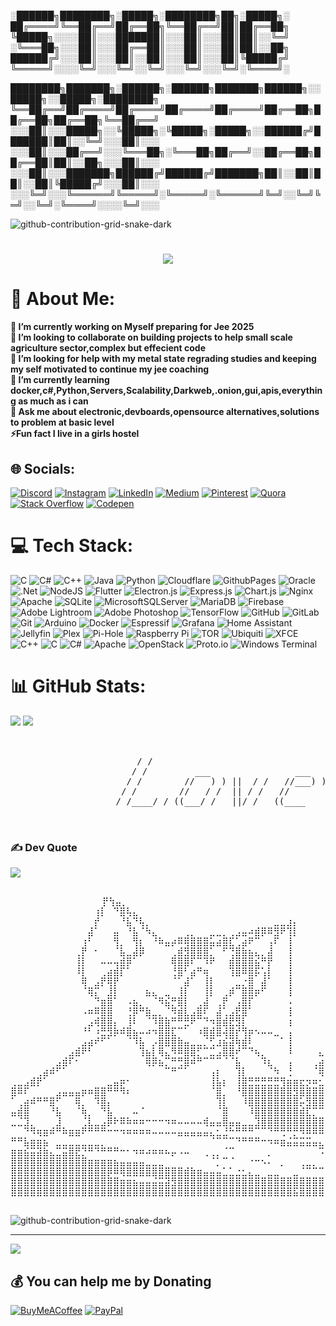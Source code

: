 
░██████╗████████╗░█████╗░████████╗██╗░█████╗░
██╔════╝╚══██╔══╝██╔══██╗╚══██╔══╝██║██╔══██╗
╚█████╗░░░░██║░░░███████║░░░██║░░░██║██║░░╚═╝
░╚═══██╗░░░██║░░░██╔══██║░░░██║░░░██║██║░░██╗
██████╔╝░░░██║░░░██║░░██║░░░██║░░░██║╚█████╔╝
╚═════╝░░░░╚═╝░░░╚═╝░░╚═╝░░░╚═╝░░░╚═╝░╚════╝░

████████╗███████╗░██████╗░██████╗███████╗██████╗░░█████╗░░█████╗░████████╗
╚══██╔══╝██╔════╝██╔════╝██╔════╝██╔════╝██╔══██╗██╔══██╗██╔══██╗╚══██╔══╝
░░░██║░░░█████╗░░╚█████╗░╚█████╗░█████╗░░██████╔╝███████║██║░░╚═╝░░░██║░░░
░░░██║░░░██╔══╝░░░╚═══██╗░╚═══██╗██╔══╝░░██╔══██╗██╔══██║██║░░██╗░░░██║░░░
░░░██║░░░███████╗██████╔╝██████╔╝███████╗██║░░██║██║░░██║╚█████╔╝░░░██║░░░
░░░╚═╝░░░╚══════╝╚═════╝░╚═════╝░╚══════╝╚═╝░░╚═╝╚═╝░░╚═╝░╚════╝░░░░╚═╝░░░

![github-contribution-grid-snake-dark](https://github.com/StaticTesseract07/StaticTesseract07/assets/122696470/41aff6b0-bc71-45f3-8478-ff6a55043f60)
<h1 align="center">
    <img src="https://readme-typing-svg.herokuapp.com/?font=Righteous&size=35&center=true&vCenter=true&width=500&height=70&duration=4000&lines=Hi+There!+👋;+I'm+Mihir+Parmar!;" />
</h1>

# 💫 About Me:
**🔭 I’m currently working on Myself preparing for Jee 2025<br>👯 I’m looking to collaborate on building projects to help small scale agriculture sector,complex but effecient code<br>🤝 I’m looking for help with my metal state regrading studies and keeping my self motivated to continue my jee coaching<br>🌱 I’m currently learning docker,c#,Python,Servers,Scalability,Darkweb,.onion,gui,apis,everything as much as i can<br>💬 Ask me about electronic,devboards,opensource alternatives,solutions to problem at basic level<br>⚡Fun fact I live in a girls hostel**


## 🌐 Socials:
[![Discord](https://img.shields.io/badge/Discord-%237289DA.svg?logo=discord&logoColor=white)](https://discord.com/invite/9VBDTG3k) [![Instagram](https://img.shields.io/badge/Instagram-%23E4405F.svg?logo=Instagram&logoColor=white)](https://instagram.com/static_tesseract_07) [![LinkedIn](https://img.shields.io/badge/LinkedIn-%230077B5.svg?logo=linkedin&logoColor=white)](https://linkedin.com/in/www.linkedin.com/in/mihir-parmar-3909b2274) [![Medium](https://img.shields.io/badge/Medium-12100E?logo=medium&logoColor=white)](https://medium.com/@Mihir.Parmarofficial) [![Pinterest](https://img.shields.io/badge/Pinterest-%23E60023.svg?logo=Pinterest&logoColor=white)](https://pinterest.com/mihirparmarofficial) [![Quora](https://img.shields.io/badge/Quora-%23B92B27.svg?logo=Quora&logoColor=white)](https://quora.com/profile/Mihir-Parmar-227) [![Stack Overflow](https://img.shields.io/badge/-Stackoverflow-FE7A16?logo=stack-overflow&logoColor=white)](https://stackoverflow.com/users/mihir-parmar) [![Codepen](https://img.shields.io/badge/Codepen-000000?style=for-the-badge&logo=codepen&logoColor=white)](https://codepen.io/@StaticTesseract07) 

# 💻 Tech Stack:
![C](https://img.shields.io/badge/c-%2300599C.svg?style=for-the-badge&logo=c&logoColor=white) ![C#](https://img.shields.io/badge/c%23-%23239120.svg?style=for-the-badge&logo=csharp&logoColor=white) ![C++](https://img.shields.io/badge/c++-%2300599C.svg?style=for-the-badge&logo=c%2B%2B&logoColor=white) ![Java](https://img.shields.io/badge/java-%23ED8B00.svg?style=for-the-badge&logo=openjdk&logoColor=white) ![Python](https://img.shields.io/badge/python-3670A0?style=for-the-badge&logo=python&logoColor=ffdd54) ![Cloudflare](https://img.shields.io/badge/Cloudflare-F38020?style=for-the-badge&logo=Cloudflare&logoColor=white) ![GithubPages](https://img.shields.io/badge/github%20pages-121013?style=for-the-badge&logo=github&logoColor=white) ![Oracle](https://img.shields.io/badge/Oracle-F80000?style=for-the-badge&logo=oracle&logoColor=white) ![.Net](https://img.shields.io/badge/.NET-5C2D91?style=for-the-badge&logo=.net&logoColor=white) ![NodeJS](https://img.shields.io/badge/node.js-6DA55F?style=for-the-badge&logo=node.js&logoColor=white) ![Flutter](https://img.shields.io/badge/Flutter-%2302569B.svg?style=for-the-badge&logo=Flutter&logoColor=white) ![Electron.js](https://img.shields.io/badge/Electron-191970?style=for-the-badge&logo=Electron&logoColor=white) ![Express.js](https://img.shields.io/badge/express.js-%23404d59.svg?style=for-the-badge&logo=express&logoColor=%2361DAFB) ![Chart.js](https://img.shields.io/badge/chart.js-F5788D.svg?style=for-the-badge&logo=chart.js&logoColor=white) ![Nginx](https://img.shields.io/badge/nginx-%23009639.svg?style=for-the-badge&logo=nginx&logoColor=white) ![Apache](https://img.shields.io/badge/apache-%23D42029.svg?style=for-the-badge&logo=apache&logoColor=white) ![SQLite](https://img.shields.io/badge/sqlite-%2307405e.svg?style=for-the-badge&logo=sqlite&logoColor=white) ![MicrosoftSQLServer](https://img.shields.io/badge/Microsoft%20SQL%20Server-CC2927?style=for-the-badge&logo=microsoft%20sql%20server&logoColor=white) ![MariaDB](https://img.shields.io/badge/MariaDB-003545?style=for-the-badge&logo=mariadb&logoColor=white) ![Firebase](https://img.shields.io/badge/firebase-a08021?style=for-the-badge&logo=firebase&logoColor=ffcd34) ![Adobe Lightroom](https://img.shields.io/badge/Adobe%20Lightroom-31A8FF.svg?style=for-the-badge&logo=Adobe%20Lightroom&logoColor=white) ![Adobe Photoshop](https://img.shields.io/badge/adobe%20photoshop-%2331A8FF.svg?style=for-the-badge&logo=adobe%20photoshop&logoColor=white) ![TensorFlow](https://img.shields.io/badge/TensorFlow-%23FF6F00.svg?style=for-the-badge&logo=TensorFlow&logoColor=white) ![GitHub](https://img.shields.io/badge/github-%23121011.svg?style=for-the-badge&logo=github&logoColor=white) ![GitLab](https://img.shields.io/badge/gitlab-%23181717.svg?style=for-the-badge&logo=gitlab&logoColor=white) ![Git](https://img.shields.io/badge/git-%23F05033.svg?style=for-the-badge&logo=git&logoColor=white) ![Arduino](https://img.shields.io/badge/-Arduino-00979D?style=for-the-badge&logo=Arduino&logoColor=white) ![Docker](https://img.shields.io/badge/docker-%230db7ed.svg?style=for-the-badge&logo=docker&logoColor=white) ![Espressif](https://img.shields.io/badge/espressif-E7352C.svg?style=for-the-badge&logo=espressif&logoColor=white) ![Grafana](https://img.shields.io/badge/grafana-%23F46800.svg?style=for-the-badge&logo=grafana&logoColor=white) ![Home Assistant](https://img.shields.io/badge/home%20assistant-%2341BDF5.svg?style=for-the-badge&logo=home-assistant&logoColor=white) ![Jellyfin](https://img.shields.io/badge/jellyfin-%23000B25.svg?style=for-the-badge&logo=Jellyfin&logoColor=00A4DC) ![Plex](https://img.shields.io/badge/plex-%23E5A00D.svg?style=for-the-badge&logo=plex&logoColor=white) ![Pi-Hole](https://img.shields.io/badge/pihole-%2396060C.svg?style=for-the-badge&logo=pi-hole&logoColor=white) ![Raspberry Pi](https://img.shields.io/badge/-RaspberryPi-C51A4A?style=for-the-badge&logo=Raspberry-Pi) ![TOR](https://img.shields.io/badge/tor-%237E4798.svg?style=for-the-badge&logo=tor-project&logoColor=white) ![Ubiquiti](https://img.shields.io/badge/ubiquiti-%230559C9.svg?style=for-the-badge&logo=ubiquiti&logoColor=white) ![XFCE](https://img.shields.io/badge/XFCE-%232284F2.svg?style=for-the-badge&logo=xfce&logoColor=white) ![C++](https://img.shields.io/badge/c++-%2300599C.svg?style=for-the-badge&logo=c%2B%2B&logoColor=white) ![C](https://img.shields.io/badge/c-%2300599C.svg?style=for-the-badge&logo=c&logoColor=white) ![C#](https://img.shields.io/badge/c%23-%23239120.svg?style=for-the-badge&logo=csharp&logoColor=white) ![Apache](https://img.shields.io/badge/apache-%23D42029.svg?style=for-the-badge&logo=apache&logoColor=white) ![OpenStack](https://img.shields.io/badge/Openstack-%23f01742.svg?style=for-the-badge&logo=openstack&logoColor=white) ![Proto.io](https://img.shields.io/badge/Proto.io-161637?style=for-the-badge&logo=proto.io&logoColor=00e5ff) ![Windows Terminal](https://img.shields.io/badge/Windows%20Terminal-%234D4D4D.svg?style=for-the-badge&logo=windows-terminal&logoColor=white)
# 📊 GitHub Stats:
![](https://github-readme-stats.vercel.app/api?username=statictesseract07&theme=vue-dark&hide_border=true&include_all_commits=true&count_private=true)
![](https://github-readme-streak-stats.herokuapp.com/?user=statictesseract07&theme=vue-dark&hide_border=true)<br/>


<pre>  
          
                        / /                                                                    
                       / /         ___                ___                    ___               
                      / /        //   ) ) ||  / /   //___) )    //   / /   //   ) )   //   / / 
                     / /        //   / /  || / /   //          ((___/ /   //   / /   //   / / 
                    / /____/ / ((___/ /   ||/ /   ((____           / / ((___/ /   ((___( (   
                                                                  / /
                                                                 / /
</pre>

### ✍️ Dev Quote

![](https://quotes-github-readme.vercel.app/api?type=horizontal&theme=tokyonight)

<pre>  
    ⠀           ⠀⡟⢳⣤⡀⠀⠀⠀⠀⠀⠀⠀⠀⠀⠀⠀⠀⠀⠀⠀⠀⠀⠀⠀⠀⠀⠀⠀⠀⠀⠀⠀⠀⠀⠀⠀⠀⠀⠀⠀⠀⠀⠀⠀⠀⠀⠀⠀⠀⠀⠀⠀
⠀⠀⠀⠀⠀⠀⠀⠀⠀⠀⠀⠀⠀⢰⡇⠀⠙⣿⢧⣄⠀⠀⠀⠀⠀⠀⠀⠀⠀⠀⠀⠀⠀⠀⠀⠀⠀⠀⠀⠀⠀⠀⠀⠀⠀⠀⠀⠀⠀⠀⠀⠀⠀⠀⠀⠀⠀⠀⠀⠀⠀⠀⠀⠀⠀
⠀⠀⠀⠀⠀⠀⠀⠀⠀⠀⠀⠀⠀⡞⠀⠀⠀⠘⣧⠙⢧⡀⠀⠀⠀⠀⠀⠀⠀⠀⠀⠀⠀⠀⠀⠀⠀⠀⠀⠀⠀⣀⣀⣰⡄⠀⠀⠀⠀⠀⠀⠀⠀⠀⠀⠀⠀⠀⠀⠀⠀⠀⠀⠀⠀
⠀⠀⠀⠀⠀⠀⠀⠀⠀⠀⠀⠀⣼⠁⠀⠀⣤⠀⠘⣧⠈⠳⣄⠀⠀⠀⠀⢀⡀⠀⠀⣀⣀⡀⢀⣠⣤⠴⣾⡿⠿⣻⠟⢹⡇⠀⠀⠀⠀⠀⠀⠀⠀⠀⠀⠀⠀⠀⠀⠀⠀⠀⠀⠀⠀
⠀⠀⠀⠀⠀⠀⠀⠀⠀⠀⠀⢰⠃⠀⠀⠀⢻⡀⠀⢻⡆⠀⠘⠷⣤⡴⠿⢿⣿⣿⣿⣥⣴⣿⣏⢁⣴⠟⠉⠀⢠⠏⠀⢸⠀⠀⠀⠀⠀⠀⠀⠀⠀⠀⠀⠀⠀⠀⠀⠀⠀⠀⠀⠀⠀
⠀⠀⠀⠀⠀⠀⠀⠀⠀⠀⢀⡟⠀⠂⠀⠀⠈⣧⣀⣼⡿⠀⠀⠀⠀⢀⣾⣻⣿⣿⣿⡁⠀⠋⢙⣿⣷⣦⣄⡀⣼⠀⠀⢸⠀⠀⠀⠀⠀⠀⠀⠀⠀⠀⠀⠀⠀⠀⠀⠀⠀⠀⠀⠀⠀
⠀⠀⠀⠀⠀⠀⠀⠀⠀⠀⢸⡇⠀⠀⠤⠤⢤⣾⡿⠁⠀⠀⠀⠀⠀⢿⣿⣿⠏⠉⠹⠟⠀⠀⣾⣿⣿⣿⣮⠛⡟⠀⠀⢸⠀⠀⠀⠀⠀⠀⠀⠀⠀⠀⠀⠀⠀⠀⠀⠀⠀⠀⠀⠀⠀
⠀⠀⠀⠀⠀⠀⠀⠀⠀⠀⠸⡇⠀⠀⢀⣴⣾⡏⠁⠀⠀⠀⠀⠀⠀⢘⣿⠃⣴⠛⢶⠀⠀⠀⢹⣿⠿⣿⡯⢡⡇⠀⠀⢸⠀⠀⠀⠀⠀⠀⠀⠀⠀⠀⠀⠀⠀⠀⠀⠀⠀⠀⠀⠀⠀
⠀⠀⠀⠀⠀⠀⠀⠀⠀⠀⠀⢿⠀⣠⡟⢿⡟⠀⠀⠀⠀⠀⠀⠀⠀⠈⠁⣼⠁⠀⢸⡇⠀⠀⠀⣀⡐⣿⠀⣼⠁⠀⠀⢸⠀⠀⠀⠀⠀⠀⠀⠀⠀⠀⠀⠀⠀⠀⠀⠀⠀⠀⠀⠀⠀
⠀⠀⠀⠀⠀⠀⠀⠀⠀⠀⠀⠈⢿⡍⠀⣸⡇⠀⠀⠀⠀⣦⣄⠀⣀⠀⢸⡇⠀⠀⢸⡇⠀⢀⡾⠉⣿⣿⡶⠋⠀⠀⠀⢸⠀⠀⠀⠀⠀⠀⠀⠀⠀⠀⠀⠀⠀⠀⠀⠀⠀⠀⠀⠀⠀
⠀⠀⠀⠀⠀⠀⠀⠀⠀⠀⠀⠀⠀⠙⣶⣿⠁⠀⠠⣦⡀⠀⠈⠻⣮⡛⣿⡇⠀⢀⣼⠀⢀⡟⠀⢠⣿⡏⠀⠀⠀⠀⠀⠠⠀⠀⠀⠀⠀⠀⠀⠀⠀⠀⠀⠀⠀⠀⠀⠀⠀⠀⠀⠀⠀
⠀⠀⠀⠀⠀⠀⠀⠀⠀⠀⠀⠠⠶⠿⣿⣿⠀⠀⢘⡿⠛⣷⣀⡀⠈⠻⣾⣇⣠⣿⠏⠀⣼⢁⣠⣟⣿⠁⠀⠀⠀⠀⠀⢸⠀⠀⠀⠀⠀⠀⠀⠀⠀⠀⠀⠀⠀⠀⠀⠀⠀⠀⠀⠀⠀
⠀⠀⠀⠀⠀⠀⠀⠀⠀⠀⠀⠀⣠⢾⣿⣿⡄⠀⢸⠇⠀⠈⠹⣿⣷⠛⠛⣛⠟⠉⠙⠲⣿⣾⣟⣻⡇⠀⠀⠀⠀⠀⠀⢰⠀⠀⠀⠀⠀⠀⠀⠀⠀⠀⠀⠀⠀⠀⠀⠀⠀⠀⠀⠀⠀
⠀⠀⠀⠀⠀⠀⠀⠀⠀⠀⠀⠘⠃⠰⣛⣻⡷⠾⣿⣦⠤⠴⠲⣿⣿⣏⠉⠁⠀⠰⣿⣾⣿⢼⣿⡞⢻⡶⠢⠤⠤⣀⠀⢠⠀⠀⠀⠀⠀⠀⠀⠀⠀⠀⠀⠀⠀⠀⠀⠀⠀⠀⠀⠀⠀
⠀⠀⠀⠀⠀⠀⠀⠀⠀⠀⠀⣠⣴⠞⠋⠁⠀⠀⠈⠹⣧⠀⡠⣿⣿⣿⣷⣤⣀⣀⡈⢋⣰⣮⣽⢷⣾⠇⠀⠀⠀⠀⠁⢸⠀⠀⠀⠀⠀⠀⠀⢠⠀⣀⣰⣄⣤⣤⡄⠀⠀⠀⠀⠀⠀
⠀⠀⠀⠀⠀⠀⠀⠀⠀⣠⣾⠟⠃⠀⠀⠀⠀⠀⠀⠀⢹⣦⡇⢿⣄⠻⠿⣿⣿⡋⠉⣉⣠⣿⣿⠞⠉⠙⢦⡀⠀⠀⠀⠸⠀⠀⠀⠀⣄⡀⠀⡸⣿⣶⢿⣿⣿⣿⡇⠀⠀⠀⠀⠀⠀
⠀⠀⠀⠀⠀⠀⠀⣠⣾⠏⠂⠀⠀⠀⠀⠀⠀⠀⠀⠀⠀⢿⡿⣦⡉⠛⢛⣿⠾⠛⠉⠉⠉⠈⠈⣧⠀⠀⠀⠹⣆⠀⠀⢠⠀⠀⠀⢀⣴⡿⣾⣿⣿⣇⣴⣿⡅⠘⢿⣾⡿⠛⢳⡄⠀
⠀⠀⠀⠀⢀⣴⠾⠋⠁⠀⠀⠀⠀⠀⠀⠀⠀⠀⠀⠀⠀⠀⠀⠀⠉⠛⠉⠁⠀⠀⠀⢠⡆⠀⠀⢹⡇⠀⠀⠀⠈⠳⠀⢘⠀⠀⠀⠈⢿⡇⢹⣋⣩⣿⡿⢻⡏⠀⢸⣏⣠⠟⣸⠃⠀
⢀⣀⣠⣾⡟⠁⠀⠀⠀⠀⠀⠀⠀⠀⠀⣀⣤⡶⠂⠀⠀⠀⠀⠀⠀⠀⠀⠀⠀⠀⠀⢸⣧⡆⠀⢸⣿⣛⣛⣛⣛⣛⢻⣶⣶⣖⡲⠶⣂⠹⣦⣿⣿⣿⠋⢸⣇⣰⡟⠀⢀⣴⢇⣀⣀
⣿⠿⠏⠀⠀⠀⠀⣠⣤⣤⣤⡶⠶⣿⣿⠛⠛⠻⠆⠀⠀⠀⠀⠀⠀⠀⠀⠀⠀⠀⠀⠈⣿⡀⠀⠘⣿⣿⣿⣿⣿⣿⣿⣿⣻⣿⣿⣿⣿⣿⣿⣯⣿⣅⣴⣿⣿⣯⣠⣴⣿⣥⣤⣤⣤
⠁⢀⣴⠾⠛⠛⣿⠋⠀⠀⢿⡀⠀⠹⣿⡄⠀⠀⠀⠀⠀⠀⠀⠀⠀⠀⠀⠀⠀⠀⠀⠀⢹⡇⠀⠀⠸⣿⣿⣿⣿⣿⣿⣿⣿⡥⣻⣿⣿⣿⣿⡏⢿⣹⠿⠋⠉⠛⠿⣿⣿⣿⣿⣿⣿
⣤⣾⣿⠀⠀⠀⠘⣧⠀⠀⠈⢷⡀⠀⠙⣧⠀⠀⠀⠤⠈⠀⠀⠀⠀⠀⠀⠀⠀⠀⠀⠀⠈⣿⠀⠀⠀⠸⣿⣿⣿⣿⣿⣿⣿⣾⣏⡉⠉⠩⡿⠑⠋⢻⡎⠻⣶⣦⣄⠈⢻⣿⣿⣿⣿
⣀⣈⣹⡀⠀⠀⠀⣸⠀⠀⠀⢈⣇⣀⣠⡿⠗⠿⠷⠶⠶⠒⠒⠒⠲⠶⠤⠤⠤⠤⢾⣤⣤⣿⣤⣤⣀⣀⣹⣿⣿⣿⣿⣿⣿⣿⣿⣿⣿⣿⣿⠀⠀⠈⢿⡀⠹⣿⣿⣷⡂⠙⣿⣿⣿
⠀⠀⠙⠻⢶⣶⠾⠛⠷⣶⣶⠟⠛⠛⠛⠒⠒⠲⠶⠶⠶⠶⠤⠤⠤⠤⣤⣤⣤⣤⣤⣄⣂⣘⠓⠛⠛⠛⠉⠉⠙⠛⢛⠛⡛⠻⠿⠿⠿⣿⣿⣧⣀⣀⡈⢷⡄⠙⢿⣿⣷⣶⣽⣿⣿
⠛⠛⣧⣶⣶⣦⠀⣀⣀⣀⣀⣀⣀⣀⡀⠀⠀⠀⠀⠀⠀⠀⠀⠀⠀⠀⠀⠀⠀⠀⠀⠈⠉⠉⠉⠙⠛⠛⠛⠒⠲⠶⣶⣬⣭⣭⣭⣤⣄⣐⣒⠚⠻⠿⠭⠍⢽⣿⡟⠛⠻⠿⣿⣿⣿
⣶⣶⣮⣭⣽⣷⣄⣉⣭⣿⣟⡙⠛⠙⠛⠛⠛⠒⠂⠲⠶⠴⠶⠶⠦⡤⠠⠤⠀⠀⢀⢀⡀⠈⠉⠀⠀⠀⠀⠀⡀⠀⠀⠀⠀⠀⠀⠀⠩⠉⢉⠉⠙⠛⠛⠶⠶⠶⠶⣶⣦⣤⣀⣀⣀
⣿⣿⣿⣿⣿⣿⣿⣿⣿⣿⣿⣿⣶⣶⣶⣶⣦⣤⣤⣤⣤⣀⣀⣀⠀⠀⠀⠀⠀⠀⠀⠈⡁⠉⠈⠀⠀⠐⠒⠢⠄⠀⡀⠀⠀⢀⣀⡀⠀⠀⠀⠀⠀⠀⠀⠀⠀⠀⠀⠂⢠⠀⠈⠙⣻
⣿⣿⣿⣿⣿⣿⣿⣿⣿⣿⣿⣿⣿⣿⣿⡿⠿⢿⣿⣿⣿⣿⣿⣿⣿⣿⣿⣾⣷⣶⣤⣤⣤⣁⣁⣐⣂⣄⣀⠀⣀⣀⠀⠀⣀⠈⠉⠉⠉⠛⠛⠛⠛⠳⠒⠲⠤⠤⣤⣤⣌⣵⣶⣾⣿
⣿⣿⣿⣿⣿⣿⣿⣿⣿⣿⣿⣿⣿⣿⣿⣿⣿⣶⣶⣦⣤⣤⣬⣭⣽⣻⣿⣿⣿⣿⣿⣿⣿⣿⣿⣿⣿⣿⣿⣿⣿⣿⣿⣿⣿⣿⣿⣿⣿⣶⣶⣿⣿⣿⣷⣷⣶⣶⣤⣾⣿⣿⣿⣿⣿
⣿⣿⣿⣿⣿⣿⣿⣿⣿⣿⣿⣿⣿⣿⣿⣿⣿⣿⣿⣿⣿⣿⣿⣿⣿⣿⣿⣿⣿⣿⣿⣿⣿⣿⣿⣿⣿⣿⣿⣿⣿⣿⣿⣿⣯⣿⣿⣿⣿⠻⢿⣿⣿⣿⣿⣿⣿⣿⣿⣿⣿⣿⣿⣿⣿

</pre>

![github-contribution-grid-snake-dark](https://github.com/StaticTesseract07/StaticTesseract07/assets/122696470/41aff6b0-bc71-45f3-8478-ff6a55043f60)

---

[![](https://visitcount.itsvg.in/api?id=statictesseract07&icon=7&color=0)](https://visitcount.itsvg.in)

  ## 💰 You can help me by Donating
  [![BuyMeACoffee](https://img.shields.io/badge/Buy%20Me%20a%20Coffee-ffdd00?style=for-the-badge&logo=buy-me-a-coffee&logoColor=black)](https://buymeacoffee.com/statictesseract) [![PayPal](https://img.shields.io/badge/PayPal-00457C?style=for-the-badge&logo=paypal&logoColor=white)](https://paypal.me/@MihirParmar2307) 

  
